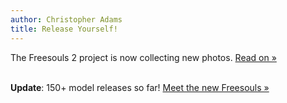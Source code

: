 ```yaml
---
author: Christopher Adams
title: Release Yourself!
---
```


The Freesouls 2 project is now collecting new photos. <a href="/need-release.html">Read on &raquo;</a><br /><br />

<b>Update</b>: 150+ model releases so far! <a href="/pic-newreleases/">Meet the new Freesouls &raquo;</a>


